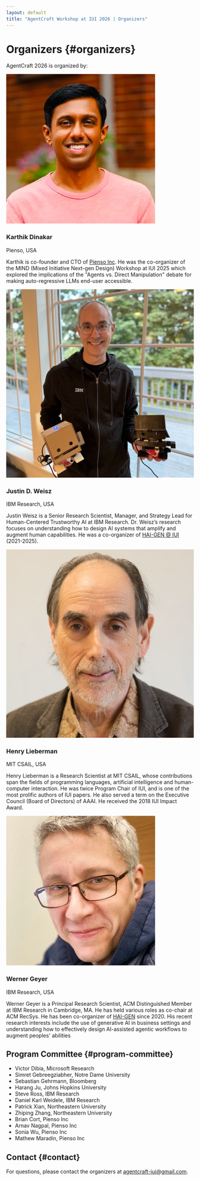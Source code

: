 ```yaml
---
layout: default
title: "AgentCraft Workshop at IUI 2026 | Organizers"
---
```


# Organizers {#organizers}

AgentCraft 2026 is organized by:

<div class="card">
    <div class="headshot">
        <div>
            <img src="assets/img/karthik.png"/>
        </div>
        <div>
            <h3>Karthik Dinakar</h3>
            <p>Pienso, USA</p>
            <p>
                <a href="https://cyber.harvard.edu/people/karthik-dinakar-0"><i class="fa-solid fa-lg fa-house"></i></a>
                <a href="https://www.linkedin.com/in/karthikdinakar/"><i class="fa-brands fa-lg fa-square-linkedin"></i></a>
            </p>
        </div>
    </div>
    <p>Karthik is co-founder and CTO of <a href="http://pienso.com">Pienso Inc</a>. He was the co-organizer of the MIND (Mixed Initiative Next-gen Design) Workshop at IUI 2025 which explored the implications of the "Agents vs. Direct Manipulation" debate for making auto-regressive LLMs end-user accessible.</p>
</div>

<div class="card">
    <div class="headshot">
        <div>
            <img src="assets/img/justin.jpg"/>
        </div>
        <div>
            <h3>Justin D. Weisz</h3>
            <p>IBM Research, USA</p>
            <p>
                <a href="https://research.ibm.com/people/justin-weisz"><i class="fa-solid fa-lg fa-house"></i></a>
                <a href="https://hci.social/@jweisz"><i class="fa-brands fa-lg fa-mastodon"></i></a>
                <a href="https://www.linkedin.com/in/jweisz3/"><i class="fa-brands fa-lg fa-square-linkedin"></i></a>
                <a href="https://medium.com/human-centered-ai"><i class="fa-solid fa-lg fa-blog"></i></a>
            </p>
        </div>
    </div>
    <p>Justin Weisz is a Senior Research Scientist, Manager, and Strategy Lead for Human-Centered Trustworthy AI at IBM Research. Dr. Weisz’s research focuses on understanding how to design AI systems that amplify and augment human capabilities. He was a co-organizer of <a href="https://hai-gen.github.io">HAI-GEN @ IUI</a> (2021-2025).</p>
</div>

<div class="card">
    <div class="headshot">
        <div>
            <img src="assets/img/henry.jpg"/>
        </div>
        <div>
            <h3>Henry Lieberman</h3>
            <p>MIT CSAIL, USA</p>
            <p>
                <a href="https://web.media.mit.edu/~lieber/"><i class="fa-solid fa-lg fa-house"></i></a>
                <a href="https://www.linkedin.com/in/henry-lieberman/"><i class="fa-brands fa-lg fa-square-linkedin"></i></a>
            </p>
        </div>
    </div>
    <p>Henry Lieberman is a Research Scientist at MIT CSAIL, whose contributions span the fields of programming languages, artificial intelligence and human-computer interaction. He was twice Program Chair of IUI, and is one of the most prolific authors of IUI papers. He also served a term on the Executive Council (Board of Directors) of AAAI. He received the 2018 IUI Impact Award.</p>
</div>

<div class="card">
    <div class="headshot">
        <div>
            <img src="assets/img/werner.jpg"/>
        </div>
        <div>
            <h3>Werner Geyer</h3>
            <p>IBM Research, USA</p>
            <p>
                <a href="https://research.ibm.com/people/werner-geyer"><i class="fa-solid fa-lg fa-house"></i></a>
                <a href="https://twitter.com/wernergeyer"><i class="fa-brands fa-lg fa-square-x-twitter"></i></a>
                <a href="https://www.linkedin.com/in/wernergeyer"><i class="fa-brands fa-lg fa-square-linkedin"></i></a>
            </p>
        </div>
    </div>
    <p>Werner Geyer is a Principal Research Scientist, ACM Distinguished Member at IBM Research in Cambridge, MA. He has held various roles as co-chair at ACM RecSys. He has been co-organizer of <a href="https://hai-gen.github.io">HAI-GEN</a> since 2020. His recent research interests include the use of generative AI in business settings and understanding how to effectively design AI-assisted agentic workflows to augment peoples' abilities</p>
</div>

## Program Committee {#program-committee}

- Victor Dibia, Microsoft Research
- Simret Gebreegziabher, Notre Dame University
- Sebastian Gehrmann, Bloomberg
- Harang Ju, Johns Hopkins University
- Steve Ross, IBM Research
- Daniel Karl Weidele, IBM Research
- Patrick Xian, Northeastern University
- Zhiping Zhang, Northeastern University
- Brian Cort, Pienso Inc
- Arnav Nagpal, Pienso Inc
- Sonia Wu, Pienso Inc
- Mathew Maradin, Pienso Inc

## Contact {#contact}

For questions, please contact the organizers at [agentcraft-iui@gmail.com](mailto:agentcraft-iui@gmail.com).
